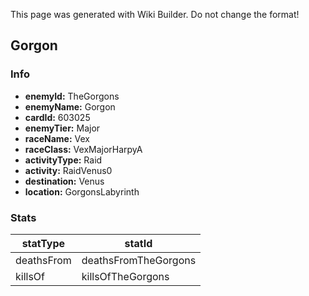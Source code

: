 <span class="wiki-builder">This page was generated with Wiki Builder. Do not change the format!</span>

## Gorgon
### Info
* **enemyId:** TheGorgons
* **enemyName:** Gorgon
* **cardId:** 603025
* **enemyTier:** Major
* **raceName:** Vex
* **raceClass:** VexMajorHarpyA
* **activityType:** Raid
* **activity:** RaidVenus0
* **destination:** Venus
* **location:** GorgonsLabyrinth

### Stats
statType | statId
-------- | ------
deathsFrom | deathsFromTheGorgons
killsOf | killsOfTheGorgons

